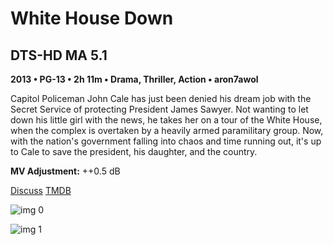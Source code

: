 # White House Down

## DTS-HD MA 5.1

**2013 • PG-13 • 2h 11m • Drama, Thriller, Action • aron7awol**

Capitol Policeman John Cale has just been denied his dream job with the Secret Service of protecting President James Sawyer. Not wanting to let down his little girl with the news, he takes her on a tour of the White House, when the complex is overtaken by a heavily armed paramilitary group. Now, with the nation's government falling into chaos and time running out, it's up to Cale to save the president, his daughter, and the country.

**MV Adjustment:** ++0.5 dB

[Discuss](https://www.avsforum.com/threads/bass-eq-for-filtered-movies.2995212/post-56811654)  [TMDB](117251)

![img 0](https://i.imgur.com/XveLZXC.jpg)

![img 1](https://i.imgur.com/29cZXLi.png)

